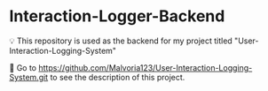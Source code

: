 # Interaction-Logger-Backend 
💡 This repository is used as the backend for my project titled "User-Interaction-Logging-System"

🔗 Go to https://github.com/Malvoria123/User-Interaction-Logging-System.git to see the description of this project.